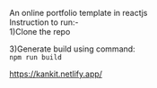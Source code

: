 
An online portfolio template in reactjs  
Instruction to run:-  
1)Clone the repo  



3)Generate build using command:  
 ```npm run build```
 

https://kankit.netlify.app/
